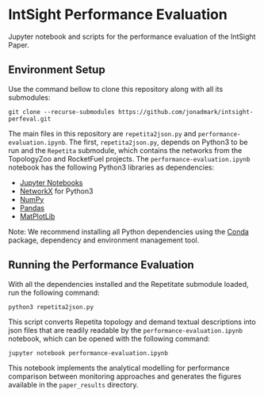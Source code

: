 # IntSight Performance Evaluation

Jupyter notebook and scripts for the performance evaluation of the IntSight Paper.

## Environment Setup

Use the command bellow to clone this repository along with all its submodules:

```
git clone --recurse-submodules https://github.com/jonadmark/intsight-perfeval.git
```

The main files in this repository are `repetita2json.py` and `performance-evaluation.ipynb`. The first, `repetita2json.py`, depends on Python3 to be run and the `Repetita` submodule, which contains the networks from the TopologyZoo and RocketFuel projects. The `performance-evaluation.ipynb` notebook has the following Python3 libraries as dependencies:
- [Jupyter Notebooks](https://jupyter.org/install)
- [NetworkX](https://networkx.github.io/documentation/stable/install.html) for Python3
- [NumPy](https://numpy.org/install/)
- [Pandas](https://pandas.pydata.org/getting_started.html)
- [MatPlotLib](https://matplotlib.org/users/installing.html)

Note: We recommend installing all Python dependencies using the [Conda](https://docs.conda.io/en/latest/miniconda.html) package, dependency and environment management tool.

## Running the Performance Evaluation

With all the dependencies installed and the Repetitate submodule loaded, run the following command:

```
python3 repetita2json.py
```

This script converts Repetita topology and demand textual descriptions into json files that are readily readable by the `performance-evaluation.ipynb` notebook, which can be opened with the following command:

```
jupyter notebook performance-evaluation.ipynb
```

This notebook implements the analytical modelling for performance comparison between monitoring approaches and generates the figures available in the `paper_results` directory.
